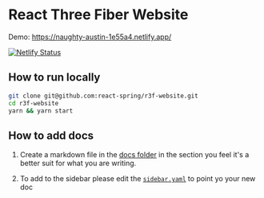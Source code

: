 # React Three Fiber Website

Demo: https://naughty-austin-1e55a4.netlify.app/

[![Netlify Status](https://api.netlify.com/api/v1/badges/e60823a1-0b2a-4cc4-8cdb-b8ef6f400ead/deploy-status)](https://app.netlify.com/sites/naughty-austin-1e55a4/deploys)

## How to run locally

```bash
git clone git@github.com:react-spring/r3f-website.git
cd r3f-website
yarn && yarn start
```

## How to add docs

1. Create a markdown file in the [docs folder](https://github.com/react-spring/r3f-website/tree/master/src/docs) in the section you feel it's a better suit for what you are writing.

2. To add to the sidebar please edit the [`sidebar.yaml`](https://github.com/react-spring/r3f-website/blob/master/src/config/sidebar.yml) to point yo your new doc

